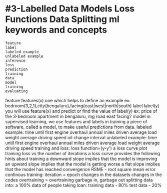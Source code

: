 #3-Labelled Data Models Loss Functions Data Splitting
ml keywords and concepts
========================
    feature
    label
    labeled example
    unlabeled example
    inference
    loss
    prediction
    training
    data
    model
    training
    evaluating

feature
    features(x)
        one which helps to define an example
            ex: bedroom(3,2,1),city(bengaluru),facing(east|west|north|south)
label
    label(y)
        you will use feature(x) and predict or find the value of label(y)
            ex: price of the 3-bedroom apartment in bengaluru, mg road east facing?
model
    in supervised learning, we use features and labels in training a piece of software, called a model, to make useful predictions from data.
        labeled example:
            time until first engine overhaul
            annual miles driven
            average load weight
            average driving speed
            oil change interval
        unlabeled example:
            time until first engine overhaul
            annual miles driven
            average load weight
            average driving speed
training and loss:
    loss function=(y-y')
        a loss curve plot training loss vs the number of iterations
        a loss curve provides the following hints about training
            a downward slope implies that the model is improving
            an upward slope implies that the model is getting worse
            a flat slope implies that the model has reached convergence
            RSME - root square mean error
        continous training:
            iteration = epoch
            changes in the datasets
            changes in the codes
        overtraining = overtraining
        garbage in, garbage out
splitting data into:
    a 100% data of people taking loan:
        training data - 80%
        test data - 20%
    



        


